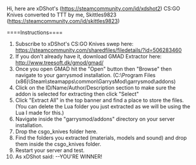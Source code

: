 Hi, here are xDShot's (https://steamcommunity.com/id/xdshot2) CS:GO Knives converted to TTT by me, Skittles9823 (https://steamcommunity.com/id/skittles9823)

====Instructions====

1. Subscribe to xDShot's CS:GO Knives swep here: https://steamcommunity.com/sharedfiles/filedetails/?id=506283460
2. If you don't already have it, download GMAD Extractor here: http://www.treesoft.dk/gmod/gmad/
3. Once you open GMAD hit the "Open" button then "Browse" then navigate to your garrysmod installation. (C:\Program Files (x86)\Steam\steamapps\common\GarrysMod\garrysmod\addons)
4. Click on the ID/Name/Author/Description section to make sure the addon is selected for extracting then click "Select"
5. Click "Extract All" in the top banner and find a place to store the files. (You can delete the Lua folder you just extracted as we will be using the Lua I made for this.)
6. Navigate inside the "garrysmod/addons" directory on your server installation.
7. Drop the csgo_knives folder here.
8. Find the folders you extracted (materials, models and sound) and drop them inside the csgo_knives folder.
9. Restart your server and test.
10. As xDShot said: --YOU'RE WINNER!